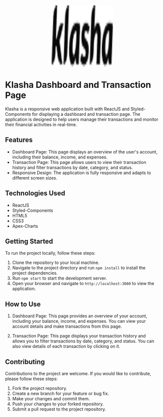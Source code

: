 <p align="center">
  <a href="" rel="noopener">
 <img width=200px height=200px src="./src/assets/klasha__logo 1.png" alt="Project logo"></a>
</p>

# Klasha Dashboard and Transaction Page

Klasha is a responsive web application built with ReactJS and Styled-Components for displaying a dashboard and transaction page. The application is designed to help users manage their transactions and monitor their financial activities in real-time.

## Features

- Dashboard Page: This page displays an overview of the user's account, including their balance, income, and expenses.
- Transaction Page: This page allows users to view their transaction history and filter transactions by date, category, and status.
- Responsive Design: The application is fully responsive and adapts to different screen sizes.

## Technologies Used

- ReactJS
- Styled-Components
- HTML5
- CSS3
- Apex-Charts

## Getting Started

To run the project locally, follow these steps:

1. Clone the repository to your local machine.
2. Navigate to the project directory and run `npm install` to install the project dependencies.
3. Run `npm start` to start the development server.
4. Open your browser and navigate to `http://localhost:3000` to view the application.

## How to Use

1. Dashboard Page: This page provides an overview of your account, including your balance, income, and expenses. You can view your account details and make transactions from this page.

2. Transaction Page: This page displays your transaction history and allows you to filter transactions by date, category, and status. You can also view details of each transaction by clicking on it.

## Contributing

Contributions to the project are welcome. If you would like to contribute, please follow these steps:

1. Fork the project repository.
2. Create a new branch for your feature or bug fix.
3. Make your changes and commit them.
4. Push your changes to your forked repository.
5. Submit a pull request to the project repository.
